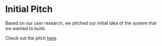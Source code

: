 # Initial Pitch
Based on our user research, we pitched our initial idea of the system that we wanted to build.

Check out the pitch [here](/Vitamin-CS/images/pdfs/g2.pdf).